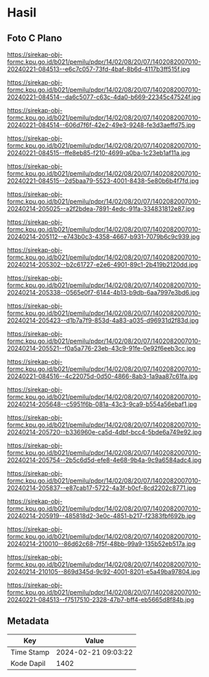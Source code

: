 # Hasil

## Foto C Plano

https://sirekap-obj-formc.kpu.go.id/b021/pemilu/pdpr/14/02/08/20/07/1402082007010-20240221-084513--e6c7c057-73fd-4baf-8b6d-4117b3ff515f.jpg

https://sirekap-obj-formc.kpu.go.id/b021/pemilu/pdpr/14/02/08/20/07/1402082007010-20240221-084514--da6c5077-c63c-4da0-b669-22345c47524f.jpg

https://sirekap-obj-formc.kpu.go.id/b021/pemilu/pdpr/14/02/08/20/07/1402082007010-20240221-084514--606d7f6f-42e2-49e3-9248-fe3d3aeffd75.jpg

https://sirekap-obj-formc.kpu.go.id/b021/pemilu/pdpr/14/02/08/20/07/1402082007010-20240221-084515--ffe8eb85-f210-4699-a0ba-1c23eb1af11a.jpg

https://sirekap-obj-formc.kpu.go.id/b021/pemilu/pdpr/14/02/08/20/07/1402082007010-20240221-084515--2d5baa79-5523-4001-8438-5e80b6b4f7fd.jpg

https://sirekap-obj-formc.kpu.go.id/b021/pemilu/pdpr/14/02/08/20/07/1402082007010-20240214-205025--a2f2bdea-7891-4edc-91fa-334831812e87.jpg

https://sirekap-obj-formc.kpu.go.id/b021/pemilu/pdpr/14/02/08/20/07/1402082007010-20240214-205112--e743b0c3-4358-4667-b931-7079b6c9c939.jpg

https://sirekap-obj-formc.kpu.go.id/b021/pemilu/pdpr/14/02/08/20/07/1402082007010-20240214-205302--b2c61727-e2e6-4901-89c1-2b419b2120dd.jpg

https://sirekap-obj-formc.kpu.go.id/b021/pemilu/pdpr/14/02/08/20/07/1402082007010-20240214-205338--0565e0f7-6144-4b13-b9db-6aa7997e3bd6.jpg

https://sirekap-obj-formc.kpu.go.id/b021/pemilu/pdpr/14/02/08/20/07/1402082007010-20240214-205423--d1b7a7f9-853d-4a83-a035-d96931d2f83d.jpg

https://sirekap-obj-formc.kpu.go.id/b021/pemilu/pdpr/14/02/08/20/07/1402082007010-20240214-205521--f0a5a776-23eb-43c9-91fe-0e92f6eeb3cc.jpg

https://sirekap-obj-formc.kpu.go.id/b021/pemilu/pdpr/14/02/08/20/07/1402082007010-20240221-084516--4c22075d-0d50-4866-8ab3-1a9aa87c61fa.jpg

https://sirekap-obj-formc.kpu.go.id/b021/pemilu/pdpr/14/02/08/20/07/1402082007010-20240214-205648--c5951f6b-081a-43c3-9ca9-b554a56ebaf1.jpg

https://sirekap-obj-formc.kpu.go.id/b021/pemilu/pdpr/14/02/08/20/07/1402082007010-20240214-205720--b336960e-ca5d-4dbf-bcc4-5bde6a749e92.jpg

https://sirekap-obj-formc.kpu.go.id/b021/pemilu/pdpr/14/02/08/20/07/1402082007010-20240214-205754--2b5c6d5d-efe8-4e68-9b4a-9c9a6584adc4.jpg

https://sirekap-obj-formc.kpu.go.id/b021/pemilu/pdpr/14/02/08/20/07/1402082007010-20240214-205837--e87cab17-5722-4a3f-b0cf-8cd2202c8771.jpg

https://sirekap-obj-formc.kpu.go.id/b021/pemilu/pdpr/14/02/08/20/07/1402082007010-20240214-205919--485818d2-3e0c-4851-b217-f2383fbf692b.jpg

https://sirekap-obj-formc.kpu.go.id/b021/pemilu/pdpr/14/02/08/20/07/1402082007010-20240214-210010--86d62c68-7f5f-48bb-99a9-135b52eb517a.jpg

https://sirekap-obj-formc.kpu.go.id/b021/pemilu/pdpr/14/02/08/20/07/1402082007010-20240214-210105--869d345d-9c92-4001-8201-e5a49ba97804.jpg

https://sirekap-obj-formc.kpu.go.id/b021/pemilu/pdpr/14/02/08/20/07/1402082007010-20240221-084513--f7517510-2328-47b7-bff4-eb5665d8f84b.jpg


## Metadata

| Key        | Value               |
| ---------- | ------------------- |
| Time Stamp | 2024-02-21 09:03:22 |
| Kode Dapil | 1402                |



